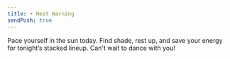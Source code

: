 ```yaml
---
title: ☀️ Heat Warning
sendPush: true
---
```

Pace yourself in the sun today. Find shade, rest up, and save your energy for tonight’s stacked lineup. Can't wait to dance with you!
